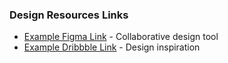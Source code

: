 ### Design Resources Links

- [Example Figma Link](https://figma.com) - Collaborative design tool
- [Example Dribbble Link](https://dribbble.com) - Design inspiration
